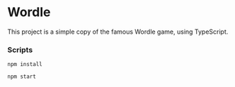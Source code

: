# Wordle

This project is a simple copy of the famous Wordle game, using TypeScript.

### Scripts

`npm install`

`npm start`